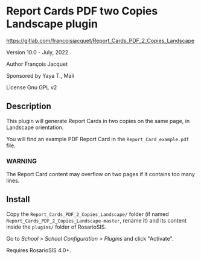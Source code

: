 # Report Cards PDF two Copies Landscape plugin

https://gitlab.com/francoisjacquet/Report_Cards_PDF_2_Copies_Landscape

Version 10.0 - July, 2022

Author François Jacquet

Sponsored by Yaya T., Mali

License Gnu GPL v2

## Description

This plugin will generate Report Cards in two copies on the same page, in Landscape orientation.

You will find an example PDF Report Card in the `Report_Card_example.pdf` file.

### WARNING

The Report Card content may overflow on two pages if it contains too many lines.

## Install

Copy the `Report_Cards_PDF_2_Copies_Landscape/` folder (if named `Report_Cards_PDF_2_Copies_Landscape-master`, rename it) and its content inside the `plugins/` folder of RosarioSIS.

Go to _School > School Configuration > Plugins_ and click "Activate".

Requires RosarioSIS 4.0+.
